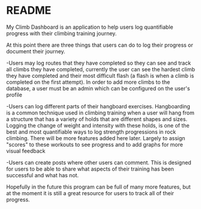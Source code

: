 # README
My Climb Dashboard is an application to help users log quantifiable progress with their climbing training journey. 

At this point there are three things that users can do to log their progress or document their journey.

-Users may log routes that they have completed so they can see and track all climbs they have completed,
    currently the user can see the hardest climb they have completed and their most difficult flash 
    (a flash is when a climb is completed on the first attempt). In order to add more climbs to the 
    database, a user must be an admin which can be configured on the user's profile 

-Users can log different parts of their hangboard exercises. Hangboarding is a common technique used 
    in climbing training when a user will hang from a structure that has a variety of holds that are 
    different shapes and sizes. Logging the change of weight and intensity with these holds, is one 
    of the best and most quantifiable ways to log strength progressions in rock climbing. There will 
    be more features added here later. Largely to assign "scores" to these workouts to see progress 
    and to add graphs for more visual feedback

-Users can create posts where other users can comment. This is designed for users to be able to share
    what aspects of their training has been successful and what has not. 

Hopefully in the future this program can be full of many more features, but at the moment it is still a
great resource for users to track all of their progress.
